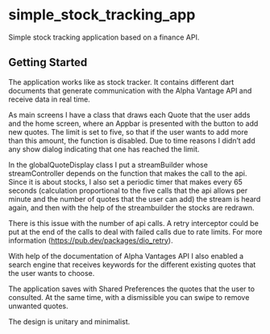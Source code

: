 # simple_stock_tracking_app

 Simple stock tracking application based on a finance API. 

## Getting Started

The application works like as stock tracker. It contains different dart documents that generate communication with the Alpha Vantage API and receive data in real time. 

As main screens I have a class that draws each Quote that the user adds and the home screen, where an Appbar is presented with the button to add new quotes. The limit is set to five, so that if the user wants to add more than this amount, the function is disabled. Due to time reasons I didn’t add any show dialog indicating that one has reached the limit.

In the globalQuoteDisplay class I put a streamBuilder whose streamController depends on the function that makes the call to the api. Since it is about stocks, I also set a periodic timer that makes every 65 seconds (calculation proportional to the five calls that the api allows per minute and the number of quotes that the user can add) the stream is heard again, and then with the help of the streambuilder the stocks are redrawn. 

There is this issue with the number of api calls. A retry interceptor could be put at the end of the calls to deal with failed calls due to rate limits. For more information (https://pub.dev/packages/dio_retry).

With help of the documentation of Alpha Vantages API I also enabled a search engine that receives keywords for the different existing quotes that the user wants to choose.

The application saves with Shared Preferences the quotes that the user to consulted. At the same time, with a dismissible you can swipe to remove unwanted quotes.

The design is unitary and minimalist.
